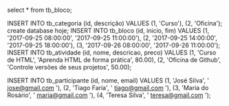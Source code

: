  select * from  tb_bloco;
 
 INSERT INTO tb_categoria (id, descrição) VALUES (1, 'Curso'), (2, 'Oficina'); create database hoje;
 INSERT INTO tb_bloco (id, inicio, fim) VALUES (1, '2017-09-25 08:00:00', '2017-09-25 11:00:00'), (2, '2017-09-25 14:00:00', '2017-09-25 18:00:00'), (3, '2017-09-26 08:00:00', '2017-09-26 11:00:00');
INSERT INTO tb_atividade (id, nome, descricao, preco) VALUES (1, 'Curso de HTML', 'Aprenda HTML de forma prática', 80.00), (2, 'Oficina de Github', 'Controle versões de seus projetos', 50.00);

 INSERT INTO tb_participante (id, nome, email) VALUES (1, 'José Silva', ' jose@gmail.com '), (2, 'Tiago Faria', ' tiago@gmail.com '), (3, 'Maria do Rosário', ' maria@gmail.com '), (4, 'Teresa Silva', ' teresa@gmail.com ');
